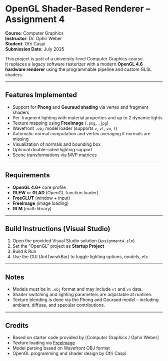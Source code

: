 # OpenGL Shader-Based Renderer – Assignment 4

**Course**: Computer Graphics  
**Instructor**: Dr. Ophir Weber  
**Student**: Ofri Caspi  
**Submission Date**: July 2025  

This project is part of a university-level Computer Graphics course.  
It replaces a legacy software rasterizer with a modern **OpenGL 4.6 hardware renderer** using the programmable pipeline and custom GLSL shaders.

---

## Features Implemented

- Support for **Phong** and **Gouraud shading** via vertex and fragment shaders  
- Per-fragment lighting  with material properties and up to 2 dynamic lights  
- Texture mapping using **FreeImage** (`.png`, `.jpg`)  
- Wavefront `.obj` model loader (supports `v`, `vt`, `vn`, `f`)
- Automatic normal computation and vertex averaging if normals are missing 
- Visualization of normals and bounding box
- Optional double-sided lighting support  
- Scene transformations via MVP matrices  

---

## Requirements

- **OpenGL 4.6+** core profile  
- **GLEW** or **GLAD** (OpenGL function loader)  
- **FreeGLUT** (window + input)  
- **FreeImage** (image loading)  
- **GLM** (math library)

---

##  Build Instructions (Visual Studio)

1. Open the provided Visual Studio solution (`Assignment4.sln`)
2. Set the "OpenGL" project as **Startup Project**
3. Build & Run  
4. Use the GUI (AntTweakBar) to toggle lighting options, models, etc.

---

## Notes

- Models must be in `.obj` format and may include `vt` and `vn` data.
- Shader switching and lighting parameters are adjustable at runtime.
- Texture blending is done via the Phong and Gouraud model – including ambient, diffuse, and specular contributions.
  
---

## Credits

- Based on starter code provided by [Computer Graphics / Ophir Weber]
- Texture loading via [FreeImage](https://freeimage.sourceforge.io)
- Model parsing based on Wavefront OBJ format
- OpenGL programming and shader design by Ofri Caspi
